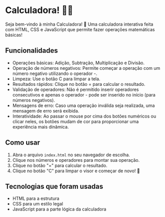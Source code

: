 # Calculadora! 🧮🎉

Seja bem-vindo à minha Calculadora! 🥳 Uma calculadora interativa feita com HTML, CSS e JavaScript que permite fazer operações matemáticas básicas! 

## Funcionalidades 
- Operações básicas: Adição, Subtração, Multiplicação e Divisão.
- Operação de números negativos: Permite começar a operação com um número negativo utilizando o operador -.
- Limpeza: Use o botão C para limpar a tela.
- Resultados rápidos: Clique no botão = para calcular o resultado.
- Validação de operadores: Não é permitido inserir operadores consecutivos e apenas o operador - pode ser inserido no início (para números negativos).
- Mensagens de erro: Caso uma operação inválida seja realizada, uma mensagem de erro será exibida.
- Interatividade: Ao passar o mouse por cima dos botões numéricos ou clicar neles, os botões mudam de cor para proporcionar uma experiência mais dinâmica.

## Como usar 
1. Abra o arquivo `index.html` no seu navegador de escolha.
2. Clique nos números e operadores para montar sua operação.
3. Clique no botão "=" para calcular o resultado.
4. Clique no botão "C" para limpar o visor e começar de novo! 🎉

## Tecnologias que foram usadas 
- HTML para a estrutura
- CSS para um estilo legal 
- JavaScript para a parte lógica da calculadora
